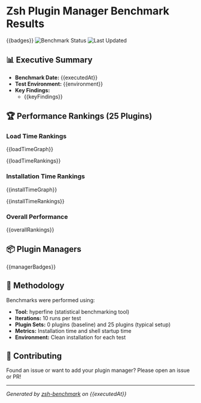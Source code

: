 # Zsh Plugin Manager Benchmark Results

{{badges}}
![Benchmark Status](https://img.shields.io/badge/benchmark%20status-automated-brightgreen)
![Last Updated](https://img.shields.io/badge/last%20updated-{{executedAt}}-blue)

## 📊 Executive Summary

- **Benchmark Date:** {{executedAt}}
- **Test Environment:** {{environment}}
- **Key Findings:**
  - {{keyFindings}}

## 🏆 Performance Rankings (25 Plugins)

### Load Time Rankings

{{loadTimeGraph}}

{{loadTimeRankings}}

### Installation Time Rankings

{{installTimeGraph}}

{{installTimeRankings}}

### Overall Performance

{{overallRankings}}

## 📦 Plugin Managers

{{managerBadges}}

## 📝 Methodology

Benchmarks were performed using:

- **Tool:** hyperfine (statistical benchmarking tool)
- **Iterations:** 10 runs per test
- **Plugin Sets:** 0 plugins (baseline) and 25 plugins (typical setup)
- **Metrics:** Installation time and shell startup time
- **Environment:** Clean installation for each test

## 🤝 Contributing

Found an issue or want to add your plugin manager? Please open an issue or PR!

---

_Generated by [zsh-benchmark](https://github.com/your-repo/zsh-benchmark) on
{{executedAt}}_
